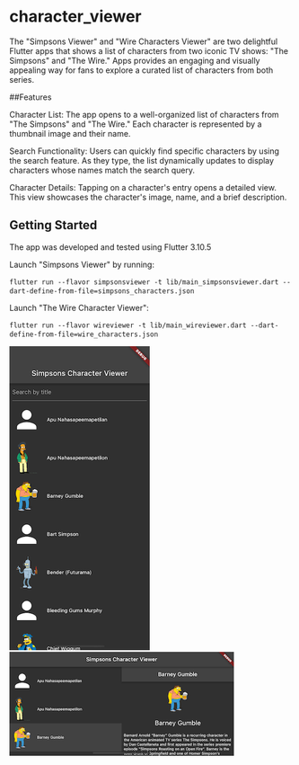 # character_viewer

The "Simpsons Viewer" and "Wire Characters Viewer" are two delightful Flutter apps that shows a list of characters from two iconic TV shows: "The Simpsons" and "The Wire." Apps provides an engaging and visually appealing way for fans to explore a curated list of characters from both series.

##Features

Character List: The app opens to a well-organized list of characters from "The Simpsons" and "The Wire." Each character is represented by a thumbnail image and their name.

Search Functionality: Users can quickly find specific characters by using the search feature. As they type, the list dynamically updates to display characters whose names match the search query.

Character Details: Tapping on a character's entry opens a detailed view. This view showcases the character's image, name, and a brief description.

## Getting Started
The app was developed and tested using Flutter 3.10.5

Launch "Simpsons Viewer" by running:

```shell
flutter run --flavor simpsonsviewer -t lib/main_simpsonsviewer.dart --dart-define-from-file=simpsons_characters.json  
```

Launch "The Wire Character Viewer":

```shell
flutter run --flavor wireviewer -t lib/main_wireviewer.dart --dart-define-from-file=wire_characters.json    
```

![Screenshot 1](https://github.com/yurykorzun/characterviewer/blob/main/screenshot1.png?raw=true "Screenshot 1")
![Screenshot 2](https://github.com/yurykorzun/characterviewer/blob/main/screenshot2.png?raw=true "Screenshot 2")
